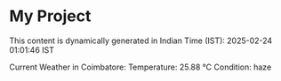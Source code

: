 # My Project

This content is dynamically generated in Indian Time (IST): 2025-02-24 01:01:46 IST


Current Weather in Coimbatore:
Temperature: 25.88 °C
Condition: haze
